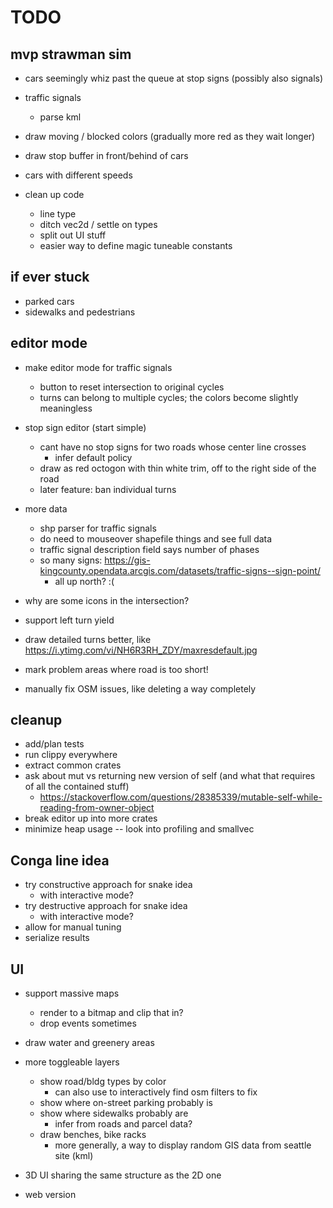 # TODO

## mvp strawman sim

- cars seemingly whiz past the queue at stop signs (possibly also signals)

- traffic signals
	- parse kml
- draw moving / blocked colors (gradually more red as they wait longer)
- draw stop buffer in front/behind of cars
- cars with different speeds
- clean up code
	- line type
	- ditch vec2d / settle on types
	- split out UI stuff
	- easier way to define magic tuneable constants

## if ever stuck

- parked cars
- sidewalks and pedestrians

## editor mode

- make editor mode for traffic signals
	- button to reset intersection to original cycles
	- turns can belong to multiple cycles; the colors become slightly meaningless

- stop sign editor (start simple)
	- cant have no stop signs for two roads whose center line crosses
		- infer default policy
	- draw as red octogon with thin white trim, off to the right side of the road
	- later feature: ban individual turns

- more data
	- shp parser for traffic signals
	- do need to mouseover shapefile things and see full data
	- traffic signal description field says number of phases
	- so many signs: https://gis-kingcounty.opendata.arcgis.com/datasets/traffic-signs--sign-point/
		- all up north? :(

- why are some icons in the intersection?
- support left turn yield
- draw detailed turns better, like https://i.ytimg.com/vi/NH6R3RH_ZDY/maxresdefault.jpg
- mark problem areas where road is too short!
- manually fix OSM issues, like deleting a way completely

## cleanup

- add/plan tests
- run clippy everywhere
- extract common crates
- ask about mut vs returning new version of self (and what that requires of all the contained stuff)
	- https://stackoverflow.com/questions/28385339/mutable-self-while-reading-from-owner-object
- break editor up into more crates
- minimize heap usage -- look into profiling and smallvec

## Conga line idea

- try constructive approach for snake idea
	- with interactive mode?
- try destructive approach for snake idea
	- with interactive mode?
- allow for manual tuning
- serialize results

## UI

- support massive maps
	- render to a bitmap and clip that in?
	- drop events sometimes

- draw water and greenery areas

- more toggleable layers
	- show road/bldg types by color
		- can also use to interactively find osm filters to fix
	- show where on-street parking probably is
	- show where sidewalks probably are
		- infer from roads and parcel data?
	- draw benches, bike racks
		- more generally, a way to display random GIS data from seattle site (kml)

- 3D UI sharing the same structure as the 2D one
- web version

